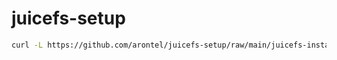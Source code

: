 # juicefs-setup

```bash
curl -L https://github.com/arontel/juicefs-setup/raw/main/juicefs-install.sh | bash -x -s - v1.1.0-arontel2
```
